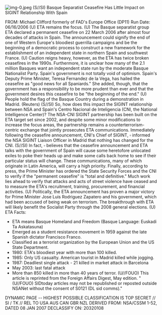 ![img-0.jpeg](img-0.jpeg)
(S//SI) Basque Separatist Ceasefire Has Little Impact on SIGINT Relationship With Spain

FROM: Michael Clifford
formerly of FAD's Europe Office (DP11)
Run Date: 06/16/2006
(U) ETA remains the focus.
(U) The Basque separatist group ETA declared a permanent ceasefire on 22 March 2006 after almost four decades of attacks in Spain. The announcement could signify the end of one of Western Europe's bloodiest guerrilla campaigns and be the beginning of a democratic process to construct a new framework for the establishment of an independent state in northern Spain and southwest France.
(U) Caution reigns heavy, however, as the ETA has twice broken ceasefires in the 1990s. Furthermore, it is unclear how many of the 2.1 million Basques want an independent state run by the moderate Basque Nationalist Party. Spain's government is not totally void of optimism. Spain's Deputy Prime Minister, Teresa Fernandez de la Vega, has hailed the ceasefire as "good news for all Spaniards." She added, though, that the government has a responsibility to be more prudent than ever and that the government desires this ceasefire to be "the beginning of the end."
(U) People hold the flag of the Basque Country during a demonstration in Madrid. (Reuters)
(S//SI) So, how does this impact the SIGINT relationship between NSA and Spain's Centro Nacional de Inteligencia (CNI, the National Intelligence Center)? The NSA-CNI SIGINT partnership has been built on the ETA target set since 2002, and despite some minor modifications to increase the focus areas, the partnership remains a counterterrorism-centric exchange that jointly prosecutes ETA communications. Immediately following the ceasefire announcement, CNI's Chief of SIGINT, $\square$ informed the NSA SIGINT Liaison Officer in Madrid that nothing has changed for the CNI.
(S//SI) In fact, $\square$ believes that the ceasefire announcement and ETA talks with the government of Spain will cause some heretofore unlocated exiles to poke their heads up and make some calls back home to see if their particular status will change. These communications, many of which originate in Latin America, will carry a high priority. Finally, according to press, the Prime Minister has ordered the State Security Forces and the CNI to verify if the "permanent ceasefire" is "total and definitive." Much work lies ahead to verify that attacks and acts of street violence have ceased and to measure the ETA's recruitment, training, procurement, and financial activities.
(U) Politically, the ETA announcement has proven a major victory for Prime Minister Jose Luis Rodriguez Zapatero and his government, which had been accused of being weak on terrorism. The breakthrough with ETA will likely benefit the Socialist Party through the 2008 general elections.
(U) ETA Facts:

- ETA means Basque Homeland and Freedom (Basque Language: Euskadi Ta Askatasuna)
- Emerged as a student resistance movement in 1959 against the late Spanish dictator Francisco Franco.
- Classified as a terrorist organization by the European Union and the US State Department.
- 1980: ETA's bloodiest year with more than 100 killed.
- 1985: Only US casualty. American tourist in Madrid killed while jogging.
- 1987: Deadliest single attack - 21 killed in market attack in Barcelona
- May 2003: last fatal attack
- More than 850 killed in more than 40 years of terror.
(U//FOUO) This article is reprinted from the Foreign Affairs Digest, May edition.
"(U//FOUO) SIDtoday articles may not be republished or reposted outside NSANet without the consent of S0121 (DL sid comms)."

DYNAMIC PAGE -- HIGHEST POSSIBLE CLASSIFICATION IS TOP SECRET // SI / TK // REL TO USA AUS CAN GBR NZL DERIVED FROM: NSA/CSSM 1-52, DATED 08 JAN 2007 DECLASSIFY ON: 20320108
